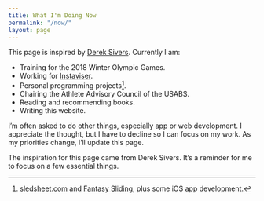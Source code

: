 ```yaml
---
title: What I'm Doing Now
permalink: "/now/"
layout: page
---
```


This page is inspired by [Derek Sivers](http://sivers.org). Currently I am:

- Training for the 2018 Winter Olympic Games.
- Working for [Instaviser]().
- Personal programming projects[^1].
- Chairing the Athlete Advisory Council of the USABS.
- Reading and recommending books.
- Writing this website.

I’m often asked to do other things, especially app or web development. I appreciate the thought, but I have to decline so I can focus on my work. As my priorities change, I’ll update this page.

The inspiration for this page came from Derek Sivers. It’s a reminder for me to focus on a few essential things.

[^1]: [sledsheet.com]() and [Fantasy Sliding](), plus some iOS app development.

